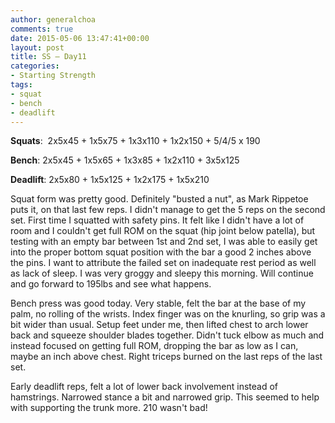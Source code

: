 ```yaml
---
author: generalchoa
comments: true
date: 2015-05-06 13:47:41+00:00
layout: post
title: SS – Day11
categories:
- Starting Strength
tags:
- squat
- bench
- deadlift
---
```


**Squats**:  2x5x45 + 1x5x75 + 1x3x110 + 1x2x150 + 5/4/5 x 190

**Bench**:  2x5x45 + 1x5x65 + 1x3x85 + 1x2x110 + 3x5x125

**Deadlift**:  2x5x80 + 1x5x125 + 1x2x175 + 1x5x210

Squat form was pretty good.  Definitely "busted a nut", as Mark Rippetoe puts it, on that last few reps.  I didn't manage to get the 5 reps on the second set.
First time I squatted with safety pins.  It felt like I didn't have a lot of room and I couldn't get full ROM on the squat (hip joint below patella), but
testing with an empty bar between 1st and 2nd set, I was able to easily get into the proper bottom squat position with the bar a good 2 inches above the pins.
I want to attribute the failed set on inadequate rest period as well as lack of sleep.  I was very groggy and sleepy this morning.  Will continue and go forward
to 195lbs and see what happens.

Bench press was good today.  Very stable, felt the bar at the base of my palm, no rolling of the wrists.  Index finger was on the knurling, so grip was a bit wider 
than usual.  Setup feet under me, then lifted chest to arch lower back and squeeze shoulder blades together.  Didn't tuck elbow as much and instead focused on getting
full ROM, dropping the bar as low as I can, maybe an inch above chest.  Right triceps burned on the last reps of the last set.  

Early deadlift reps, felt a lot of lower back involvement instead of hamstrings.  Narrowed stance a bit and narrowed grip.  This seemed to help with supporting the trunk
more.  210 wasn't bad!